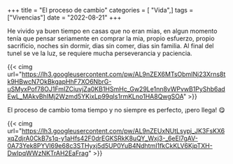 +++
title = "El proceso de cambio"
categories = [ "Vida",]
tags = ["Vivencias"]
date = "2022-08-21"
+++

He vivido ya buen tiempo en casas que no eran mias, en algun momento tenía que pensar seriamente en comprar la mia, propio esfuerzo, propio sacrificio, noches sin dormir, dias sin comer, dias sin familia. Al final del tunel se ve la luz, se requiere mucha perseverancia y paciencia.

{{< cimg url="https://lh3.googleusercontent.com/pw/AL9nZEX6MTsObmINj23Xrns8tk9HBwcN7OkBkgapHhF7XO6NbrG-uSMyxPof78OJ1FmIZCiuvjZa0KB1HSmHc_Gw29Le1nn8vWPvwB1PyShb6adEwL_MAkvBhIMj2Wzmd5YKixLp99qIs1rmKLno1HA8QwgSOA" >}}

El proceso de cambio toma tiempo y no siempre es perfecto, ¡pero llega! :yum:

{{< cimg url="https://lh3.googleusercontent.com/pw/AL9nZEUxNUtLsypj_JK3FsKX6xqZdjrA0CkB7s1q-y1aHfs42F0drEGKSRkK8uQY_Wxj3-_6eEl7gAV-0A73Yek8PYVl69e68c3STHyxj5d5UP0YuB4NdhtmI1fkCkKLV6KjpTXH-DwIpqWWzNKTrAH2EaFrag" >}}
